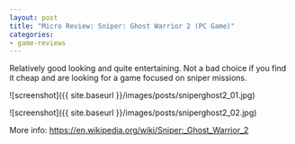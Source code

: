 ```yaml
---
layout: post
title: "Micro Review: Sniper: Ghost Warrior 2 (PC Game)"
categories:
- game-reviews
---
```


Relatively good looking and quite entertaining. Not a bad choice if you find it cheap and are looking for a game focused on sniper missions.


![screenshot]({{ site.baseurl }}/images/posts/sniperghost2_01.jpg)

![screenshot]({{ site.baseurl }}/images/posts/sniperghost2_02.jpg)

<p>More info: <a href="https://en.wikipedia.org/wiki/Sniper:_Ghost_Warrior_2">https://en.wikipedia.org/wiki/Sniper:_Ghost_Warrior_2</a><p>

